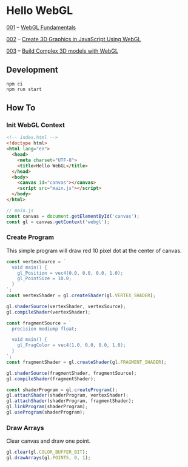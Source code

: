 # Hello WebGL

[001](./src/001-webgl-fundamentals) – [WebGL Fundamentals](https://webglfundamentals.org/webgl/lessons/webgl-fundamentals.html)

[002](./src/002-egghead-course) – [Create 3D Graphics in JavaScript Using WebGL](https://egghead.io/lessons/webgl-setting-up-webgl)

[003](./src/003-build-complex-3d-models-with-webgl) – [Build Complex 3D models with WebGL](https://egghead.io/courses/build-complex-3d-models-with-webgl)

## Development

```shell
npm ci
npm run start
```

## How To

### Init WebGL Context

```html
<!-- index.html -->
<!doctype html>
<html lang="en">
  <head>
    <meta charset="UTF-8">
    <title>Hello WebGL</title>
  </head>
  <body>
    <canvas id="canvas"></canvas>
    <script src="main.js"></script>
  </body>
</html>
```

```js
// main.js
const canvas = document.getElementById('canvas');
const gl = canvas.getContext('webgl');
```

### Create Program

This simple program will draw red 10 pixel dot at the center of canvas. 

```js
const vertexSource = `
  void main() {
    gl_Position = vec4(0.0, 0.0, 0.0, 1.0);
    gl_PointSize = 10.0;
  }
`;
const vertexShader = gl.createShader(gl.VERTEX_SHADER);

gl.shaderSource(vertexShader, vertexSource);
gl.compileShader(vertexShader);

const fragmentSource = `
  precision mediump float;  

  void main() {
    gl_FragColor = vec4(1.0, 0.0, 0.0, 1.0);
  }
`;
const fragmentShader = gl.createShader(gl.FRAGMENT_SHADER);

gl.shaderSource(fragmentShader, fragmentSource);
gl.compileShader(fragmentShader);

const shaderProgram = gl.createProgram();
gl.attachShader(shaderProgram, vertexShader);
gl.attachShader(shaderProgram, fragmentShader);
gl.linkProgram(shaderProgram);
gl.useProgram(shaderProgram);
```

### Draw Arrays

Clear canvas and draw one point.

```js
gl.clear(gl.COLOR_BUFFER_BIT);
gl.drawArrays(gl.POINTS, 0, 1);
```
